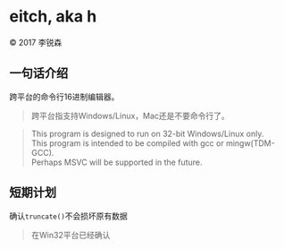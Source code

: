 # eitch, aka **h**
&copy; 2017 李锐森

## 一句话介绍

跨平台的命令行16进制编辑器。
> 跨平台指支持Windows/Linux，Mac还是不要命令行了。

> This program is designed to run on 32-bit Windows/Linux only.  
> This program is intended to be compiled with gcc or mingw(TDM-GCC).  
> Perhaps MSVC will be supported in the future.  

## 短期计划

确认`truncate()`不会损坏原有数据

> 在Win32平台已经确认
